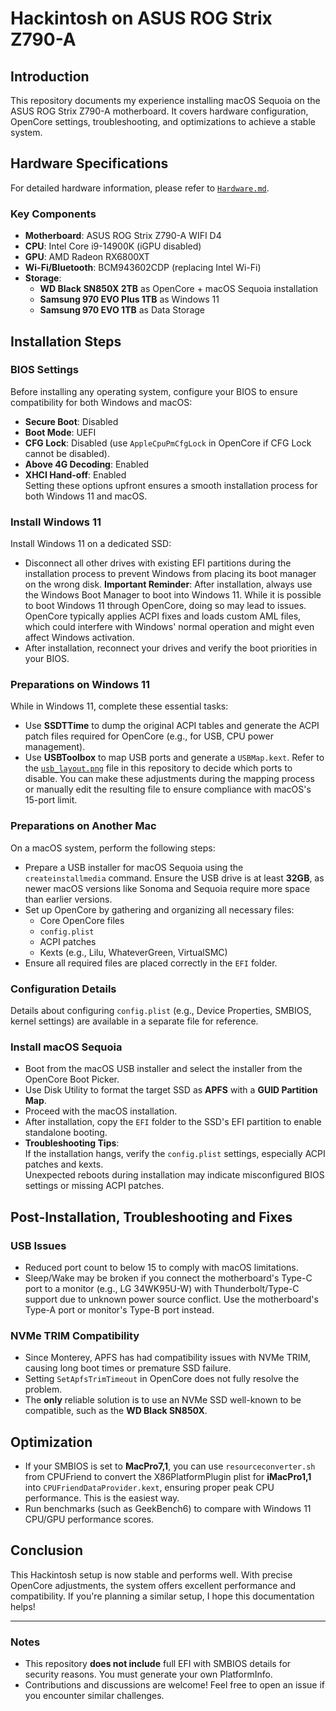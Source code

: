 # Hackintosh on ASUS ROG Strix Z790-A

## Introduction
This repository documents my experience installing macOS Sequoia on the ASUS ROG Strix Z790-A motherboard. It covers hardware configuration, OpenCore settings, troubleshooting, and optimizations to achieve a stable system.

## Hardware Specifications

For detailed hardware information, please refer to [`Hardware.md`](./Hardware.md).

### Key Components
- **Motherboard**: ASUS ROG Strix Z790-A WIFI D4
- **CPU**: Intel Core i9-14900K (iGPU disabled)
- **GPU**: AMD Radeon RX6800XT
- **Wi-Fi/Bluetooth**: BCM943602CDP (replacing Intel Wi-Fi)
- **Storage**:
  - **WD Black SN850X 2TB** as OpenCore + macOS Sequoia installation
  - **Samsung 970 EVO Plus 1TB** as Windows 11
  - **Samsung 970 EVO 1TB** as Data Storage

## Installation Steps

### BIOS Settings
Before installing any operating system, configure your BIOS to ensure compatibility for both Windows and macOS:
- **Secure Boot**: Disabled  
- **Boot Mode**: UEFI  
- **CFG Lock**: Disabled (use `AppleCpuPmCfgLock` in OpenCore if CFG Lock cannot be disabled).  
- **Above 4G Decoding**: Enabled  
- **XHCI Hand-off**: Enabled  
Setting these options upfront ensures a smooth installation process for both Windows 11 and macOS.

### Install Windows 11
Install Windows 11 on a dedicated SSD:
- Disconnect all other drives with existing EFI partitions during the installation process to prevent Windows from placing its boot manager on the wrong disk.
  **Important Reminder**: After installation, always use the Windows Boot Manager to boot into Windows 11. While it is possible to boot Windows 11 through OpenCore, doing so may lead to issues. OpenCore typically applies ACPI fixes and loads custom AML files, which could interfere with Windows' normal operation and might even affect Windows activation.
- After installation, reconnect your drives and verify the boot priorities in your BIOS.


### Preparations on Windows 11
While in Windows 11, complete these essential tasks:
- Use **SSDTTime** to dump the original ACPI tables and generate the ACPI patch files required for OpenCore (e.g., for USB, CPU power management).  
- Use **USBToolbox** to map USB ports and generate a `USBMap.kext`. Refer to the [`usb_layout.png`](images/usb_layout.png) file in this repository to decide which ports to disable. You can make these adjustments during the mapping process or manually edit the resulting file to ensure compliance with macOS's 15-port limit.


### Preparations on Another Mac
On a macOS system, perform the following steps:
- Prepare a USB installer for macOS Sequoia using the `createinstallmedia` command. Ensure the USB drive is at least **32GB**, as newer macOS versions like Sonoma and Sequoia require more space than earlier versions.  
- Set up OpenCore by gathering and organizing all necessary files:
  - Core OpenCore files  
  - `config.plist`  
  - ACPI patches  
  - Kexts (e.g., Lilu, WhateverGreen, VirtualSMC)  
- Ensure all required files are placed correctly in the `EFI` folder.

### Configuration Details
Details about configuring `config.plist` (e.g., Device Properties, SMBIOS, kernel settings) are available in a separate file for reference.

### Install macOS Sequoia
- Boot from the macOS USB installer and select the installer from the OpenCore Boot Picker.  
- Use Disk Utility to format the target SSD as **APFS** with a **GUID Partition Map**.  
- Proceed with the macOS installation.  
- After installation, copy the `EFI` folder to the SSD's EFI partition to enable standalone booting.  
- **Troubleshooting Tips**:  
  If the installation hangs, verify the `config.plist` settings, especially ACPI patches and kexts.  
  Unexpected reboots during installation may indicate misconfigured BIOS settings or missing ACPI patches.

## Post-Installation, Troubleshooting and Fixes

### USB Issues
- Reduced port count to below 15 to comply with macOS limitations.
- Sleep/Wake may be broken if you connect the motherboard's Type-C port to a monitor (e.g., LG 34WK95U-W) with Thunderbolt/Type-C support due to unknown power source conflict. Use the motherboard's Type-A port or monitor's Type-B port instead.

### NVMe TRIM Compatibility
- Since Monterey, APFS has had compatibility issues with NVMe TRIM, causing long boot times or premature SSD failure.
- Setting `SetApfsTrimTimeout` in OpenCore does not fully resolve the problem.
- The **only** reliable solution is to use an NVMe SSD well-known to be compatible, such as the **WD Black SN850X**.

## Optimization

- If your SMBIOS is set to **MacPro7,1**, you can use `resourceconverter.sh` from CPUFriend to convert the X86PlatformPlugin plist for **iMacPro1,1** into `CPUFriendDataProvider.kext`, ensuring proper peak CPU performance. This is the easiest way.
- Run benchmarks (such as GeekBench6) to compare with Windows 11 CPU/GPU performance scores.

## Conclusion
This Hackintosh setup is now stable and performs well. With precise OpenCore adjustments, the system offers excellent performance and compatibility. If you're planning a similar setup, I hope this documentation helps!

---

### Notes
- This repository **does not include** full EFI with SMBIOS details for security reasons. You must generate your own PlatformInfo.
- Contributions and discussions are welcome! Feel free to open an issue if you encounter similar challenges.
